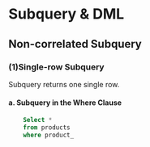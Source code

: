 # Subquery & DML

## Non-correlated Subquery
### (1)Single-row Subquery 
Subquery returns one single row. 
#### a. Subquery in the Where Clause 
```SQL
    Select *
    from products
    where product_
```
